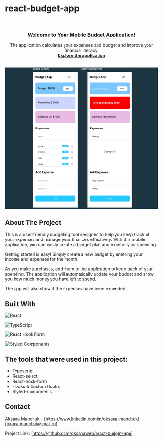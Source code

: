 # react-budget-app
<br />
<div align="center">
   
  </a>

  <h3 align="center">Welcome to Your Mobile Budget Application!</h3>

  <p align="center">
   The application calculates your expenses and budget and improve your financial literacy.
    <br />
    <a href="https://oksanaweb.github.io/react-budget-app/"><strong>Explore the application</strong></a>
    <br />
    <br />
   </div>

  <img src="images/budget.png" alt="app">

<!-- ABOUT THE PROJECT -->

## About The Project

This is a user-friendly budgeting tool designed to help you keep track of your expenses and manage your finances effectively. With this mobile application, you can easily create a budget plan and monitor your spending.

Getting started is easy! Simply create a new budget by entering your income and expenses for the month.

As you make purchases, add them to the application to keep track of your spending. The application will automatically update your budget and show you how much money you have left to spend.

The app will also show if the expenses have been exceeded.

## Built With

![React](https://img.shields.io/badge/react-%2320232a.svg?style=for-the-badge&logo=react&logoColor=%2361DAFB)

![TypeScript](https://img.shields.io/badge/typescript-%23007ACC.svg?style=for-the-badge&logo=typescript&logoColor=white)

![React Hook Form](https://img.shields.io/badge/React%20Hook%20Form-%23EC5990.svg?style=for-the-badge&logo=reacthookform&logoColor=white)

![Styled Components](https://img.shields.io/badge/styled--components-DB7093?style=for-the-badge&logo=styled-components&logoColor=white)

## The tools that were used in this project:

- Typescript
- React-select
- React-hook-form
- Hooks & Custom Hooks
- Styled-components

<!-- CONTACT -->

## Contact

Aksana Manchuk - [https://www.linkedin.com/in/oksana-manchuk]
[oxana.manchuk@mail.ru]

Project Link: [https://github.com/oksanaweb/react-budget-app]

